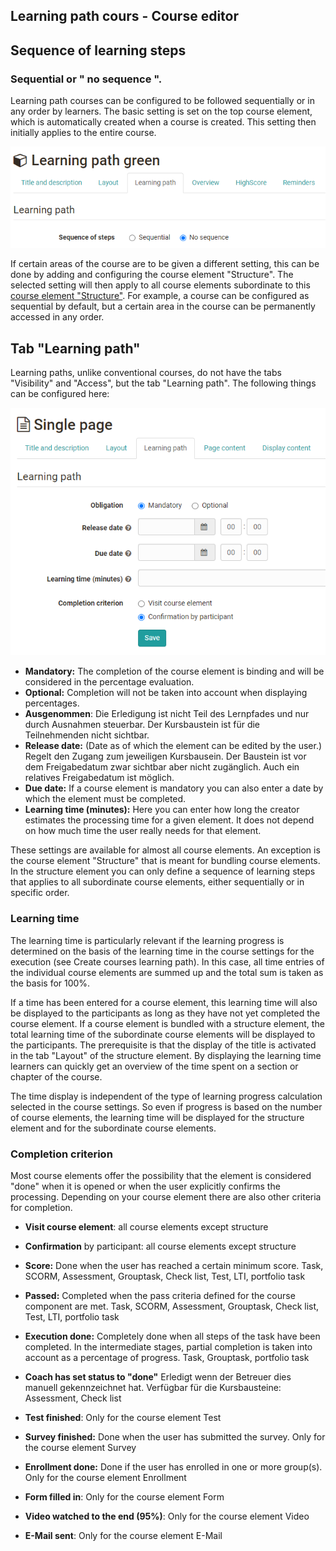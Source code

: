 ## Learning path cours - Course editor

## Sequence of learning steps

### Sequential or " no sequence ".

Learning path courses can be configured to be followed sequentially or in any
order by learners. The basic setting is set on the top course element, which
is automatically created when a course is created. This setting then initially
applies to the entire course.

![](assets/learning_path_structure.png)

If certain areas of the course are to be given a different setting, this can
be done by adding and configuring the course element "Structure". The selected
setting will then apply to all course elements subordinate to this [course
element "Structure"](../course_elements/Course_Element_Structure.md). For example, a
course can be configured as sequential by default, but a certain area in the
course can be permanently accessed in any order.

## Tab "Learning path"

Learning paths, unlike conventional courses, do not have the tabs "Visibility"
and "Access", but the tab "Learning path". The following things can be
configured here:

![](assets/learning_path_single_page.png)

  *  **Mandatory:** The completion of the course element is binding and will be considered in the percentage evaluation.
  *  **Optional:** Completion will not be taken into account when displaying percentages.
  * **Ausgenommen**: Die Erledigung ist nicht Teil des Lernpfades und nur durch Ausnahmen steuerbar. Der Kursbaustein ist für die Teilnehmenden nicht sichtbar.
  *  **Release date:** (Date as of which the element can be edited by the user.) Regelt den Zugang zum jeweiligen Kursbausein. Der Baustein ist vor dem Freigabedatum zwar sichtbar aber nicht zugänglich. Auch ein relatives Freigabedatum ist möglich.
  *  **Due date:** If a course element is mandatory you can also enter a date by which the element must be completed.
  *  **Learning time (minutes):** Here you can enter how long the creator estimates the processing time for a given element. It does not depend on how much time the user really needs for that element. 

These settings are available for almost all course elements. An exception is
the course element "Structure" that is meant for bundling course elements.  In
the structure element you can only define a sequence of learning steps that
applies to all subordinate course elements, either sequentially or in specific
order.

### Learning time

The learning time is particularly relevant if the learning progress is
determined on the basis of the learning time in the course settings for the
execution (see Create courses learning path). In this case, all time entries
of the individual course elements are summed up and the total sum is taken as
the basis for 100%.

If a time has been entered for a course element, this learning time will also
be displayed to the participants as long as they have not yet completed the
course element. If a course element is bundled with a structure element, the
total learning time of the subordinate course elements will be displayed to
the participants. The prerequisite is that the display of the title is
activated in the tab "Layout" of the structure element. By displaying the
learning time learners can quickly get an overview of the time spent on a
section or chapter of the course.

The time display is independent of the type of learning progress calculation
selected in the course settings. So even if progress is based on the number of
course elements, the learning time will be displayed for the structure element
and for the subordinate course elements.

### Completion criterion

Most course elements offer the possibility that the element is considered
"done" when it is opened or when the user explicitly confirms the processing.
Depending on your course element there are also other criteria for completion.

 * **Visit course element**: 
all course elements except structure  

 * **Confirmation** by participant: 
all course elements except structure  
  
 * **Score:**  Done when the user has reached a certain minimum score.
Task, SCORM, Assessment, Grouptask, Check list, Test, LTI, portfolio task  
  
 * **Passed:** Completed when the pass criteria defined for the course component are met.
Task, SCORM, Assessment, Grouptask, Check list, Test, LTI, portfolio task  

*  **Execution done:** Completely done when all steps of the task have been completed. In the
intermediate stages, partial completion is taken into account as a percentage
of progress.
Task, Grouptask, portfolio task  
  
 * **Coach has set status to "done"**
Erledigt wenn der Betreuer dies manuell gekennzeichnet hat. Verfügbar für die Kursbausteine: Assessment, Check list  
 * **Test finished**: Only for the course element Test   
  
 * **Survey finished:** Done when the user has submitted the survey. Only for the course element Survey  
  
 * **Enrollment done:** Done if the user has enrolled in one or more group(s). Only for the course element Enrollment  
  
 * **Form filled in**: Only for the course element Form  

 * **Video watched to the end (95%)**: Only for the course element Video  
 * **E-Mail sent**: Only for the course element E-Mail

